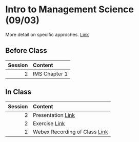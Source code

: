Intro to Management Science  (09/03)
============================

More detail on specific approches. [Link](../../sessions/session2)

## Before Class

|   Session | Content       |
|----------:|:--------------|
|         2 | IMS Chapter 1 |


## In Class

|   Session | Content                                                                                                                |
|----------:|:-----------------------------------------------------------------------------------------------------------------------|
|         2 | Presentation [Link](https://rpi.box.com/s/ldy9h2bfaz00gek5a9cotyz21sboab95)                                            |
|         2 | Exercise [Link](https://docs.google.com/presentation/d/1J4xgrXKPvZNWhMERysltpCZktmjBXFCAL9Nt5rP2Imw/edit?usp=sharing)  |
|         2 | Webex Recording of Class [Link](https://rensselaer.webex.com/rensselaer/ldr.php?RCID=a4765e23f1074bf8a945ac6350835bf4) |

